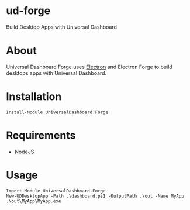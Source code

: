 # ud-forge

Build Desktop Apps with Universal Dashboard

# About

Universal Dashboard Forge uses [Electron](https://electronjs.org/) and Electron Forge to build desktops apps with Universal Dashboard. 

# Installation 

```
Install-Module UniversalDashboard.Forge
```

# Requirements

- [NodeJS ](https://nodejs.org/)

# Usage 

```
Import-Module UniversalDashboard.Forge
New-UDDesktopApp -Path .\dashboard.ps1 -OutputPath .\out -Name MyApp
.\out\MyApp\MyApp.exe
```

